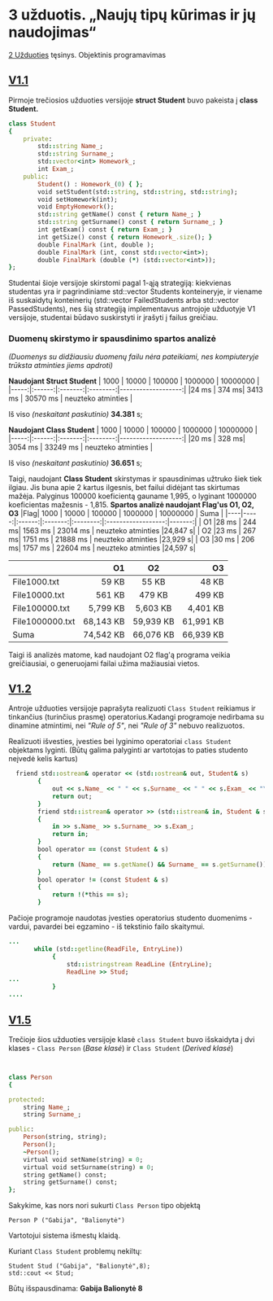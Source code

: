 # 3 užduotis. „Naujų tipų kūrimas ir jų naudojimas“
[2 Užduoties](https://github.com/gabijabalionyt/2-uzduotis) tęsinys. Objektinis programavimas

## [V1.1](https://github.com/gabijabalionyt/3-uzduotis/releases/tag/V1.1)

Pirmoje trečiosios užduoties versijoje **struct Student** buvo pakeista į **class Student.**
```ruby
class Student
{
    private:
        std::string Name_;
        std::string Surname_;
        std::vector<int> Homework_;
        int Exam_;
    public:
        Student() : Homework_(0) { };
        void setStudent(std::string, std::string, std::string);
        void setHomework(int);
        void EmptyHomework();
        std::string getName() const { return Name_; }
        std::string getSurname() const { return Surname_; }
        int getExam() const { return Exam_; }
        int getSize() const { return Homework_.size(); }
        double FinalMark (int, double );
        double FinalMark (int, const std::vector<int>);
        double FinalMark (double (*) (std::vector<int>));
};

```
Studentai šioje versijoje skirstomi pagal 1-ąją strategiją: kiekvienas studentas yra ir pagrindiniame std::vector<Student> Students konteineryje, ir viename iš suskaidytų konteinerių (std::vector<Student> FailedStudents arba std::vector<Student> PassedStudents), nes šią strategiją implementavus antrojoje užduotyje V1 versijoje, studentai būdavo suskirstyti ir įrašyti į failus greičiau.
  
 ### **Duomenų skirstymo ir spausdinimo spartos analizė**
 *(Duomenys su didžiausiu duomenų failu nėra pateikiami, nes kompiuteryje trūksta atminties jiems apdroti)*
 
  **Naudojant Struct Student**
 | 1000 |  10000 |  100000 | 1000000  |      10000000      |
 |-----:|:------:|:-------:|:--------:|-------------------:|
 |24 ms | 374  ms| 3413 ms | 30570 ms | neuzteko atminties |
 
 Iš viso *(neskaitant paskutinio)* **34.381** s;
  
  **Naudojant Class Student**
   | 1000 |  10000 |  100000 | 1000000  |      10000000      |
   |-----:|:------:|:-------:|:--------:|-------------------:|
   |20 ms | 328  ms| 3054 ms | 33249 ms | neuzteko atminties |
   
  Iš viso *(neskaitant paskutinio)* **36.651** s;
  
  Taigi, naudojant **Class Student** skirstymas ir spausdinimas užtruko šiek tiek ilgiau. Jis buna apie 2 kartus ilgesnis, bet failui didėjant tas skirtumas mažėja. Palyginus 100000 koeficientą gauname 1,995, o lyginant 1000000  koeficientas mažesnis - 1,815.
  **Spartos analizė naudojant Flag'us O1, O2, O3**
   |Flag| 1000 |  10000 |  100000 | 1000000  |      10000000      |  Suma  |
   |----|-----:|:------:|:-------:|:--------:|:------------------:|-------:|
   | O1 |28 ms | 244  ms| 1563 ms | 23014 ms | neuzteko atminties |24,847 s|
   | O2 |23 ms | 267  ms| 1751 ms | 21888 ms | neuzteko atminties |23,929 s|
   | O3 |30 ms | 206  ms| 1757 ms | 22604 ms | neuzteko atminties |24,597 s|

 |                |   O1    |   O2    |   O3    |
 |----------------|--------:|:-------:|--------:|
 |File1000.txt    |59 KB    |55 KB    |48 KB    |
 |File10000.txt   |561 KB   |479 KB   |499 KB   |
 |File100000.txt  |5,799 KB |5,603 KB |4,401 KB |
 |File1000000.txt |68,143 KB|59,939 KB|61,991 KB|
 |Suma            |74,542 KB|66,076 KB|66,939 KB|
 
 Taigi iš analizės matome, kad naudojant O2 flag'ą programa veikia greičiausiai, o generuojami failai užima mažiausiai vietos.
 
 
 
## [V1.2](https://github.com/gabijabalionyt/3-uzduotis/releases/tag/V1.2)

Antroje užduoties versijoje paprašyta realizuoti `Class Student` reikiamus ir tinkančius (turinčius prasmę) operatorius.Kadangi programoje nedirbama su dinamine atmintimi, nei *"Rule of 5"*, nei *"Rule of 3"* nebuvo realizuotos.

Realizuoti išvesties, įvesties bei lyginimo operatoriai `class Student` objektams lyginti. (Būtų galima palyginti ar vartotojas to paties studento neįvedė kelis kartus)

```ruby
  friend std::ostream& operator << (std::ostream& out, Student& s)
        {
            out << s.Name_ << " " << s.Surname_ << " " << s.Exam_ << "\n";
            return out;
        }
        friend std::istream& operator >> (std::istream& in, Student & s)
        {
            in >> s.Name_ >> s.Surname_ >> s.Exam_;
            return in;
        }
        bool operator == (const Student & s)
        {
            return (Name_ == s.getName() && Surname_ == s.getSurname());
        }
        bool operator != (const Student & s)
        {
            return !(*this == s);
        }
```
Pačioje programoje naudotas įvesties operatorius studento duomenims - vardui, pavardei bei egzamino - iš tekstinio failo skaitymui.


```ruby
...
       while (std::getline(ReadFile, EntryLine))
            {
                std::istringstream ReadLine (EntryLine);
                ReadLine >> Stud;
...
            }
....
```
## [V1.5](https://github.com/gabijabalionyt/3-uzduotis/releases/tag/V1.5.1)

Trečioje šios užduoties versijoje klasė `class Student` buvo išskaidyta į dvi klases - `Class Person` (*Base klasė*) ir `Class Student` (*Derived klasė*)

```ruby


class Person
{

protected:
    string Name_;
    string Surname_;

public:
    Person(string, string);
    Person();
    ~Person();
    virtual void setName(string) = 0;
    virtual void setSurname(string) = 0;
    string getName() const;
    string getSurname() const;
};

```
Sakykime, kas nors nori sukurti `Class Person` tipo objektą

``` 
Person P ("Gabija", "Balionytė")
```
Vartotojui sistema išmestų klaidą.

Kuriant `Class Student` problemų nekiltų:
```
Student Stud ("Gabija", "Balionytė",8);
std::cout << Stud;
```

Būtų išspausdinama:
**Gabija Balionytė 8**

